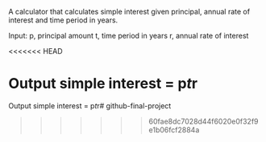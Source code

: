A calculator that calculates simple interest given principal, annual rate of interest and time period in years.


Input:
   p, principal amount
   t, time period in years
   r, annual rate of interest

<<<<<<< HEAD

Output
   simple interest = p*t*r
=======
   
Output
   simple interest = p*t*r# github-final-project
>>>>>>> 60fae8dc7028d44f6020e0f32f9e1b06fcf2884a
